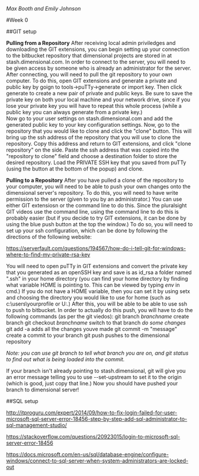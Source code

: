 
*Max Booth and Emily Johnson*


#Week 0


##GIT setup

**Pulling from a Repository**
After receiving local admin priviledges and downloading the GIT extensions, you can begin 
setting up your connection to the bitbucket repository that dimensional projects are stored in
at stash.dimensional.com.  In order to connect to the server, you will need to be given access
by someone who is already an administrator for the server.  After connecting, you will need to 
pull the git repository to your own computer.  To do this, open GIT extensions and generate a
private and public key by goign to tools->puTTy->generate or import key.  Then click generate
to create a new pair of private and public keys.  Be sure to save the private key on both your
local machine and your network drive, since if you lose your private key you will have to 
repeat this whole process (while a public key you can always generate from a private key.)  
Now go to your user settings on stash.dimensional.com and add the generated public key to your 
key configuration settings.  Now, go to the repository that you would like to clone and click 
the "clone" button.  This will bring up the ssh address of the repository that you will use to
clone the repository.  Copy this address and return to GIT extensions, and click "clone
 repository" on the side.  Paste the ssh address that was copied into the "repository to clone" 
field and choose a destination folder to store the desired repository.  Load the PRIVATE SSH 
key that you saved from puTTy (using the button at the bottom of the popup) and clone.


**Pulling to a Repository**
After you have pulled a clone of the repository to your computer, you will need to be able
to push your own changes onto the dimensional server's repository.  To do this, you will need
to have write permission to the server (given to you by an administrator.)  You can use either
GIT extensiosn or the command line to do this.  Since the pluralsight GIT videos use the command
line, using the command line to do this is probably easier (but if you decide to try GIT 
extensions, it can be done by using the blue push button at the top the window.)  To do so, you
will need to set up your ssh configuration, which can be done by following the directions of the
following website:

https://serverfault.com/questions/194567/how-do-i-tell-git-for-windows-where-to-find-my-private-rsa-key

You will need to open puTTy in GIT extensions and convert the private key that you generated as
an openSSH key and save is as id_rsa a folder named ".ssh" in your home directory (you can find
 your home directory by finding what variable HOME is pointing to.  This can be viewed by typing
*env* in cmd.)  If you do not have a HOME variable, then you can set it by using setx and
 choosing the directory you would like to use for home (such as c:\users\yourprofile or U:\.) After 
this, you will be able to be able to use ssh to push to bitbucket. 
In order to actually do this push, you will have to do the following commands (as per the git viedos):
git branch *branchname* 		create branch
git checkout *branchname*		switch to that branch
*do some changes*
git add -a				adds all the changes youve made
git commit -m "message"			create a commit to your branch
git push				pushes to the dimensional repository

*Note:  you can use git branch to tell what branch you are on, and git status to find out what is 
being loaded into the commit.*

If your branch isn't already pointing to stash.dimensional, git will give you an error message
telling you to use --set-upstream to set it to the origin (which is good, just copy that line.)
Now you should have pushed your branch to dimensional server!


##SQL setup


http://itproguru.com/expert/2014/09/how-to-fix-login-failed-for-user-microsoft-sql-server-error-18456-step-by-step-add-sql-administrator-to-sql-management-studio/

https://stackoverflow.com/questions/20923015/login-to-microsoft-sql-server-error-18456

https://docs.microsoft.com/en-us/sql/database-engine/configure-windows/connect-to-sql-server-when-system-administrators-are-locked-out